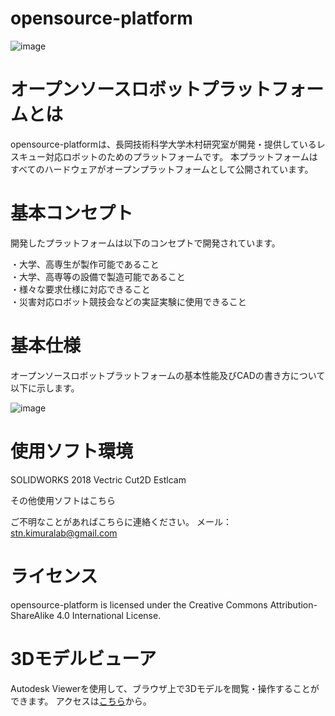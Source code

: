 # opensource-platform
![image](https://user-images.githubusercontent.com/93763065/211138959-c709bd07-9d78-4def-be3c-f00fe92557c6.png)

# オープンソースロボットプラットフォームとは
opensource-platformは、長岡技術科学大学木村研究室が開発・提供しているレスキュー対応ロボットのためのプラットフォームです。
本プラットフォームはすべてのハードウェアがオープンプラットフォームとして公開されています。

# 基本コンセプト
開発したプラットフォームは以下のコンセプトで開発されています。

・大学、高専生が製作可能であること<br>
・大学、高専等の設備で製造可能であること<br>
・様々な要求仕様に対応できること<br>
・災害対応ロボット競技会などの実証実験に使用できること<br>

# 基本仕様
オープンソースロボットプラットフォームの基本性能及びCADの書き方について以下に示します。

![image](https://user-images.githubusercontent.com/93763065/211144399-1716ca6f-ff36-4432-afb9-0dab2f8d3528.png)

# 使用ソフト環境
SOLIDWORKS 2018
Vectric Cut2D
Estlcam

その他使用ソフトはこちら

ご不明なことがあればこちらに連絡ください。
メール：stn.kimuralab@gmail.com

# ライセンス
opensource-platform is licensed under the Creative Commons Attribution-ShareAlike 4.0 International License.

# 3Dモデルビューア
Autodesk Viewerを使用して、ブラウザ上で3Dモデルを閲覧・操作することができます。
アクセスは[こちら](https://autode.sk/3IsuZBB)から。

